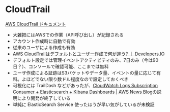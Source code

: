 # CloudTrail

[AWS CloudTrail ドキュメント](https://aws.amazon.com/jp/documentation/cloudtrail/)

* 大雑把にはAWSでの作業（API呼び出し）が記録される
* アカウント作成時に自動で有効
* 従来のユーザによる作成も有効
* [AWS CloudTrailはデフォルトとユーザー作成で何が違う? ｜ Developers.IO](https://dev.classmethod.jp/cloud/aws/aws-cloudtrail-default-vs-custom/)
* デフォルト設定では管理イベントアクティビティのみ、7日のみ（今は90日？）、コンソールで確認可能、ここまでは無料
* ユーザ作成による証跡はS3バケットやデータ量、イベントの量に応じて有料。よほどでない限り数ドル程度なので設定しておくべき
* 可視化には TrailDash などがあったが、[CloudWatch Logs Subscription Consumer + Elasticsearch + Kibana Dashboards | AWS News Blog](https://aws.amazon.com/jp/blogs/aws/cloudwatch-logs-subscription-consumer-elasticsearch-kibana-dashboards/)の説明により開発が終了している
* 単純に ElasticSearch Service 使ったほうが早い気がしているが未検証
